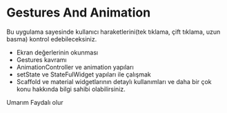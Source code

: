 # Gestures And Animation

Bu uygulama sayesinde kullanıcı haraketlerini(tek tıklama, çift tıklama, uzun basma)
kontrol edebileceksiniz.

* Ekran değerlerinin okunması
* Gestures kavramı
* AnimationController ve animation yapıları
* setState ve StateFulWidget yapıları ile çalışmak
* Scaffold ve material widgetlarının detaylı kullanımları
ve daha bir çok konu hakkında bilgi sahibi olabilirsiniz.

Umarım Faydalı olur

